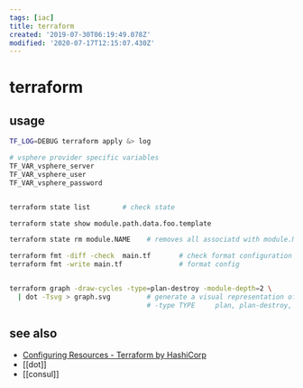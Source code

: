 ```yaml
---
tags: [iac]
title: terraform
created: '2019-07-30T06:19:49.078Z'
modified: '2020-07-17T12:15:07.430Z'
---
```


# terraform

## usage
```sh
TF_LOG=DEBUG terraform apply &> log

# vsphere provider specific variables
TF_VAR_vsphere_server
TF_VAR_vsphere_user
TF_VAR_vsphere_password


terraform state list        # check state

terraform state show module.path.data.foo.template

terraform state rm module.NAME    # removes all associatd with module.Name

terraform fmt -diff -check  main.tf       # check format configuration
terraform fmt -write main.tf              # format config


terraform graph -draw-cycles -type=plan-destroy -module-depth=2 \
  | dot -Tsvg > graph.svg         # generate a visual representation of either a configuration or execution plan
                                  # -type TYPE     plan, plan-destroy, apply, validate, input, refresh
```

## see also
- [Configuring Resources - Terraform by HashiCorp](https://www.terraform.io/docs/configuration/resources.html#syntax)
- [[dot]]
- [[consul]]

